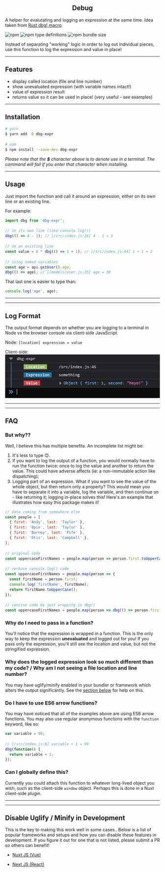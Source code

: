 <h2 align="center">Debug</h2>

A helper for evalutating and logging an expression at the same time. Idea taken from [Rust dbg! macro](https://doc.rust-lang.org/std/macro.dbg.html).

![npm](https://img.shields.io/npm/dw/dbg-expr)
![npm type definitions](https://img.shields.io/npm/types/typescript)
![npm bundle size](https://img.shields.io/bundlephobia/minzip/dbg-expr)

Instead of separating "working" logic in order to log out individual pieces, use this function to log the expression and value in place!

---

## Features

- display called location (file and line number)
- show unevaluated expression (with variable names intact!)
- value of expression result
- returns value so it can be used in place! (very useful - see examples)

---

## Installation

```bash
# yarn
$ yarn add -D dbg-expr

# npm
$ npm install --save-dev dbg-expr
```

_Please note that the **\$** character above is to denote use in a terminal. The command will fail if you enter that character when installing._

---

## Usage

Just import the function and call it around an expression, either on its own line or an existing line.

For example:

```js
import dbg from 'dbg-expr';

// on its own line (like console.log())
dbg(() => 4 - 1); // [/src/index.js:16] 4 - 1 = 3

// on an existing line
const value = 8 * dbg(() => 1 + 1); // [/src/index.js:44] 1 + 1 = 2

// using named variables
const age = api.getUser().age;
dbg(() => age); // [/models/user.js:25] age = 30
```

That last one is easier to type than:

```js
console.log('age', age);
```

---

---

## Log Format

The output format depends on whether you are logging to a terminal in Node vs the browser console via client-side JavaScript.

Node:
`[location] expression = value`

Client-side:
<img src="./dbg_console_example.png" alt="browser console example">

---

---

## FAQ

### But why??

Well, I believe this has multiple benefits. An incomplete list might be:

1. It's less to type 😊.
1. If you want to log the output of a function, you would normally have to run the function twice: once to log the value and another to return the value. This could have adverse affects (ie: a non-immutable action like dispatching);
1. Logging part of an expression. What if you want to see the value of the whole object, but then return only a property? This would mean you have to separate it into a variable, log the variable, and then continue on - like returning it; logging in-place solves this! Here's an example that illustrates how easy this package makes it!

```js
// data coming from somewhere else
const people = [
  { first: 'Andy', last: 'Taylor' },
  { first: 'Opie', last: 'Taylor' },
  { first: 'Barney', last: 'Fife' },
  { first: 'Otis', last: 'Campbell' },
];

// original code
const uppercaseFirstNames = people.map(person => person.first.toUpperCase());

// verbose console.log() code
const uppercaseFirstNames = people.map(person => {
  const firstName = person.first;
  console.log('firstName', firstName);
  return firstName.toUpperCase();
});

// concise code by just wrapping in dbg()
const uppercaseFirstNames = people.map(person => dbg(() => person.first).toUpperCase());
```

### Why do I need to pass in a function?

You'll notice that the expression is wrapped in a function. This is the only way to keep the expression **unevaluated** and logged out for you! If you pass only the expression, you'll still see the location and value, but not the stringified expression.

### Why does the logged expression look so much different than my code? / Why am I not seeing a file location and line number?

You may have uglify/minify enabled in your bundler or framework which alters the output significantly. See the [section below](#disable-uglify-/-minify-in-development) for help on this.

### Do I have to use ES6 arrow functions?

You may have noticed that all of the examples above are using ES6 arrow functions. You may also use regular anonymous functions with the `function` keyword, like so:

```js
var variable = 98;

// [/src/index.js:8] variable + 1 = 99
dbg(function() {
  return variable + 1;
});
```

### Can I globally define this?

Currently you could attach this function to whatever long-lived object you wish, such as the client-side `window` object. Perhaps this is done in a Nuxt client-side plugin.

---

---

## Disable Uglify / Minify in Development

This is the key to making this work well in some cases.. Below is a list of popular frameworks and setups and how you can disable these features in development. If you figure it out for one that is not listed, please submit a PR so others can benefit!

- [Nuxt JS (Vue)](https://github.com/nuxt/nuxt.js/issues/250#issuecomment-280681399)

- [Next JS (React)](https://gist.githubusercontent.com/arunoda/b4f8df6e2f12263aa6210265761aef67/raw/a8a11e51ac883a8a82a57c1a41a9236563172e40/next.config.js)
